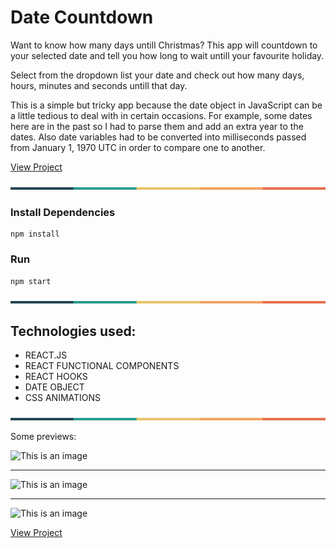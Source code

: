 # Date Countdown

Want to know how many days untill Christmas? This app will countdown to your selected date and tell you how long to wait untill your favourite holiday.

Select from the dropdown list your date and check out how many days, hours, minutes and seconds untill that day.

This is a simple but tricky app because the date object in JavaScript can be a little tedious to deal with in certain occasions. For example, some dates here are in the past so I had to parse them and add an extra year to the dates. Also date variables had to be converted into milliseconds passed from January 1, 1970 UTC in order to compare one to another.

[View Project](https://date-countdown-xi.vercel.app/)

![This is an image](https://raw.githubusercontent.com/philipHinch/underline/main/underline.png)

### Install Dependencies

```
npm install
```

### Run

```
npm start
```

![This is an image](https://raw.githubusercontent.com/philipHinch/underline/main/underline.png)

## Technologies used:

- REACT.JS
- REACT FUNCTIONAL COMPONENTS
- REACT HOOKS 
- DATE OBJECT
- CSS ANIMATIONS


![This is an image](https://raw.githubusercontent.com/philipHinch/underline/main/underline.png)

Some previews:

![This is an image](https://raw.githubusercontent.com/philipHinch/new_years_countdown/main/src/assets/previews/countdownpreview1.png)

---

![This is an image](https://raw.githubusercontent.com/philipHinch/new_years_countdown/main/src/assets/previews/countdownpreview2.png)

---

![This is an image](https://raw.githubusercontent.com/philipHinch/new_years_countdown/main/src/assets/previews/countdownpreview3.png)

[View Project](https://date-countdown-xi.vercel.app/)

